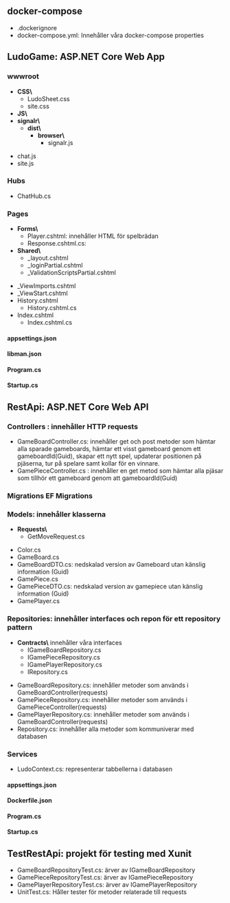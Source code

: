 
## docker-compose
* .dockerignore
* docker-compose.yml: Innehåller våra docker-compose properties

## LudoGame: ASP.NET Core Web App
### wwwroot
- **CSS\\**
  - LudoSheet.css
  - site.css
- **JS\\**
- **signalr\\**
  - **dist\\**
    - **browser\\**
      - signalr.js 
* chat.js
* site.js
### Hubs
* ChatHub.cs
### Pages
- **Forms\\**
    - Player.cshtml: innehåller HTML för spelbrädan 
    - Response.cshtml.cs: 
- **Shared\\**
  - _layout.cshtml
  - _loginPartial.cshtml
  - _ValidationScriptsPartial.cshtml
* _ViewImports.cshtml
* _ViewStart.cshtml
* History.cshtml
  - History.cshtml.cs
* Index.cshtml
  - Index.cshtml.cs
#### appsettings.json
#### libman.json
#### Program.cs
#### Startup.cs


## RestApi: ASP.NET Core Web API
### Controllers : innehåller HTTP requests
* GameBoardController.cs: innehåller get och post metoder som hämtar alla sparade gameboards, hämtar ett visst gameboard genom ett gameboardId(Guid), skapar ett nytt spel, updaterar positionen på pjäserna, tur på spelare samt kollar för en vinnare. 
* GamePieceController.cs : innehåller en get metod som hämtar alla pjäsar som tillhör ett gameboard genom att gameboardId(Guid)
### Migrations EF Migrations
### Models: innehåller klasserna
- **Requests\\**
  - GetMoveRequest.cs
* Color.cs
* GameBoard.cs
* GameBoardDTO.cs: nedskalad version av Gameboard utan känslig information (Guid)
* GamePiece.cs
* GamePieceDTO.cs: nedskalad version av gamepiece utan känslig information (Guid)
* GamePlayer.cs
### Repositories: innehåller interfaces och repon för ett repository pattern
- **Contracts\\** innehåller våra interfaces
   - IGameBoardRepository.cs
   - IGamePieceRepository.cs
   - IGamePlayerRepository.cs
   - IRepository.cs
* GameBoardRepository.cs: innehåller metoder som används i GameBoardController(requests)
* GamePieceRepository.cs: innehåller metoder som används i GamePieceController(requests)
* GamePlayerRepository.cs: innehåller metoder som används i GameBoardController(requests)
* Repository.cs: innehåller alla metoder som kommuniverar med databasen 
### Services
* LudoContext.cs: representerar tabbellerna i databasen  
#### appsettings.json
#### Dockerfile.json
#### Program.cs
#### Startup.cs


## TestRestApi: projekt för testing med Xunit
* GameBoardRepositoryTest.cs: ärver av IGameBoardRepository
* GamePieceRepositoryTest.cs: ärver av IGamePieceRepository
* GamePlayerRepositoryTest.cs: ärver av IGamePlayerRepository
* UnitTest.cs: Håller tester för metoder relaterade till requests








